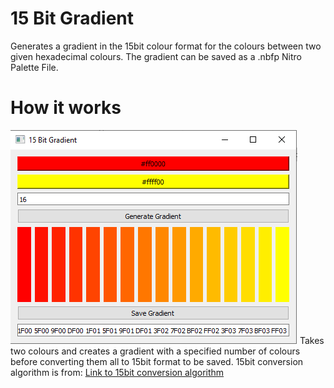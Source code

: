 # 15 Bit Gradient
Generates a gradient in the 15bit colour format for the colours between two given hexadecimal colours.
The gradient can be saved as a .nbfp Nitro Palette File.

# How it works
![Interface](https://github.com/Peze01/15bitgradient/blob/main/docs/assets/Interface.png)
Takes two colours and creates a gradient with a specified number of colours before converting them all to 15bit format to be saved.
15bit conversion algorithm is from: [Link to 15bit conversion algorithm](http://www.budmelvin.com/dev/15bitconverter.html)

